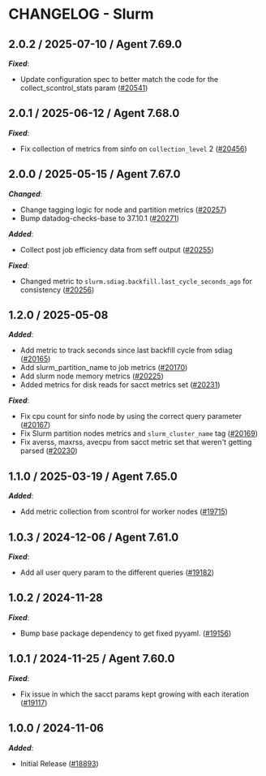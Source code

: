 # CHANGELOG - Slurm

<!-- towncrier release notes start -->

## 2.0.2 / 2025-07-10 / Agent 7.69.0

***Fixed***:

* Update configuration spec to better match the code for the collect_scontrol_stats param ([#20541](https://github.com/DataDog/integrations-core/pull/20541))

## 2.0.1 / 2025-06-12 / Agent 7.68.0

***Fixed***:

* Fix collection of metrics from sinfo on `collection_level` 2 ([#20456](https://github.com/DataDog/integrations-core/pull/20456))

## 2.0.0 / 2025-05-15 / Agent 7.67.0

***Changed***:

* Change tagging logic for node and partition metrics ([#20257](https://github.com/DataDog/integrations-core/pull/20257))
* Bump datadog-checks-base to 37.10.1 ([#20271](https://github.com/DataDog/integrations-core/pull/20271))

***Added***:

* Collect post job efficiency data from seff output ([#20255](https://github.com/DataDog/integrations-core/pull/20255))

***Fixed***:

* Changed metric to `slurm.sdiag.backfill.last_cycle_seconds_ago` for consistency ([#20256](https://github.com/DataDog/integrations-core/pull/20256))

## 1.2.0 / 2025-05-08

***Added***:

* Add metric to track seconds since last backfill cycle from sdiag ([#20165](https://github.com/DataDog/integrations-core/pull/20165))
* Add slurm_partition_name to job metrics ([#20170](https://github.com/DataDog/integrations-core/pull/20170))
* Add slurm node memory metrics ([#20225](https://github.com/DataDog/integrations-core/pull/20225))
* Added metrics for disk reads for sacct metrics set ([#20231](https://github.com/DataDog/integrations-core/pull/20231))

***Fixed***:

* Fix cpu count for sinfo node by using the correct query parameter ([#20167](https://github.com/DataDog/integrations-core/pull/20167))
* Fix Slurm partition nodes metrics and `slurm_cluster_name` tag ([#20169](https://github.com/DataDog/integrations-core/pull/20169))
* Fix averss, maxrss, avecpu from sacct metric set that weren't getting parsed ([#20230](https://github.com/DataDog/integrations-core/pull/20230))

## 1.1.0 / 2025-03-19 / Agent 7.65.0

***Added***:

* Add metric collection from scontrol for worker nodes ([#19715](https://github.com/DataDog/integrations-core/pull/19715))

## 1.0.3 / 2024-12-06 / Agent 7.61.0

***Fixed***:

* Add all user query param to the different queries ([#19182](https://github.com/DataDog/integrations-core/pull/19182))

## 1.0.2 / 2024-11-28

***Fixed***:

* Bump base package dependency to get fixed pyyaml. ([#19156](https://github.com/DataDog/integrations-core/pull/19156))

## 1.0.1 / 2024-11-25 / Agent 7.60.0

***Fixed***:

* Fix issue in which the sacct params kept growing with each iteration ([#19117](https://github.com/DataDog/integrations-core/pull/19117))

## 1.0.0 / 2024-11-06

***Added***:

* Initial Release ([#18893](https://github.com/DataDog/integrations-core/pull/18893))
